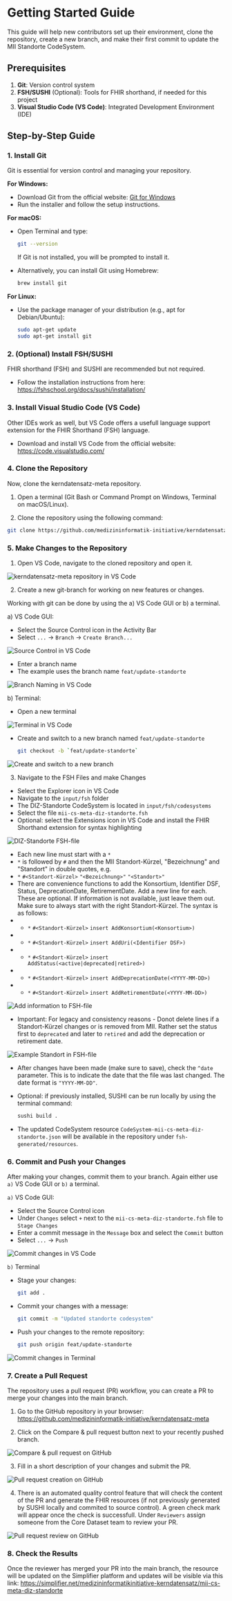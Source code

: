 # Getting Started Guide

This guide will help new contributors set up their environment, clone the repository, create a new branch, and make their first commit to update the MII Standorte CodeSystem.

## Prerequisites

1. **Git**: Version control system
2. **FSH/SUSHI** (Optional): Tools for FHIR shorthand, if needed for this project
3. **Visual Studio Code (VS Code)**: Integrated Development Environment (IDE)

## Step-by-Step Guide

### 1. Install Git

Git is essential for version control and managing your repository.

**For Windows:**
- Download Git from the official website: [Git for Windows](https://git-scm.com/download/win)
- Run the installer and follow the setup instructions.

**For macOS:**
- Open Terminal and type: 

  ```bash
  git --version
  ```

  If Git is not installed, you will be prompted to install it.

- Alternatively, you can install Git using Homebrew:

  ```bash
  brew install git
  ```

**For Linux:**

- Use the package manager of your distribution (e.g., apt for Debian/Ubuntu): 

  ```bash
  sudo apt-get update
  sudo apt-get install git
  ```

### 2. (Optional) Install FSH/SUSHI

FHIR shorthand (FSH) and SUSHI are recommended but not required.

- Follow the installation instructions from here: https://fshschool.org/docs/sushi/installation/ 

### 3. Install Visual Studio Code (VS Code)

Other IDEs work as well, but VS Code offers a usefull language support extension for the FHIR Shorthand (FSH) language.

- Download and install VS Code from the official website: https://code.visualstudio.com/

### 4. Clone the Repository

Now, clone the kerndatensatz-meta repository. 

1. Open a terminal (Git Bash or Command Prompt on Windows, Terminal on macOS/Linux).

2. Clone the repository using the following command:

  ```bash
  git clone https://github.com/medizininformatik-initiative/kerndatensatz-meta.git
  ```

### 5. Make Changes to the Repository

1. Open VS Code, navigate to the cloned repository and open it.

![kerndatensatz-meta repository in VS Code](images/Screenshot-01.png)

2. Create a new git-branch for working on new features or changes.

Working with git can be done by using the a) VS Code GUI or b) a terminal.

a) VS Code GUI:
- Select the Source Control icon in the Activity Bar
- Select `...` -> `Branch` -> `Create Branch...`

![Source Control in VS Code](images/Screenshot-02.png)

- Enter a branch name
- The example uses the branch name `feat/update-standorte`

![Branch Naming in VS Code](images/Screenshot-03.png)

b) Terminal:
- Open a new terminal

![Terminal in VS Code](images/Screenshot-04.png)

- Create and switch to a new branch named `feat/update-standorte`

  ```bash
  git checkout -b `feat/update-standorte`
  ```

![Create and switch to a new branch](images/Screenshot-05.png)

3. Navigate to the FSH Files and make Changes

- Select the Explorer icon in VS Code
- Navigate to the `input/fsh` folder
- The DIZ-Standorte CodeSystem is located in `input/fsh/codesystems`
- Select the file `mii-cs-meta-diz-standorte.fsh`
- Optional: select the Extensions icon in VS Code and install the FHIR Shorthand extension for syntax highlighting 

![DIZ-Standorte FSH-file](images/Screenshot-06.png)

- Each new line must start with a `*`
- `*` is followed by `#` and then the MII Standort-Kürzel, "Bezeichnung" and "Standort" in double quotes, e.g.
- `*` `#<Standort-Kürzel>` `"<Bezeichnung>"` `"<Standort>"`
- There are convenience functions to add the Konsortium, Identifier DSF, Status, DeprecationDate, RetirementDate. Add a new line for each. These are optional. If information is not available, just leave them out. Make sure to always start with the right Standort-Kürzel. The syntax is as follows:
- - `*` `#<Standort-Kürzel>` `insert AddKonsortium(<Konsortium>)`
- - `*` `#<Standort-Kürzel>` `insert AddUri(<Identifier DSF>)`
- - `*` `#<Standort-Kürzel>` `insert AddStatus(<active|deprecated|retired>)`
- - `*` `#<Standort-Kürzel>` `insert AddDeprecationDate(<YYYY-MM-DD>)`
- - `*` `#<Standort-Kürzel>` `insert AddRetirementDate(<YYYY-MM-DD>)`

![Add information to FSH-file](images/Screenshot-07.png)

- Important: For legacy and consistency reasons - Donot delete lines if a Standort-Kürzel changes or is removed from MII. Rather set the status first to `deprecated` and later to `retired` and add the deprecation or retirement date.

![Example Standort in FSH-file](images/Screenshot-08.png)

- After changes have been made (make sure to save), check the `^date` parameter. This is to indicate the date that the file was last changed. The date format is `"YYYY-MM-DD"`.

- Optional: if previously installed, SUSHI can be run locally by using the terminal command:

  ```bash
  sushi build . 
  ```

- The updated CodeSystem resource `CodeSystem-mii-cs-meta-diz-standorte.json` will be available in the repository under `fsh-generated/resources`. 

### 6. Commit and Push your Changes

After making your changes, commit them to your branch. Again either use `a)` VS Code GUI or `b)` a terminal.

`a)` VS Code GUI:

- Select the Source Control icon
- Under `Changes` select `+` next to the `mii-cs-meta-diz-standorte.fsh` file to `Stage Changes`
- Enter a commit message in the `Message` box and select the `Commit` button
- Select `...` -> `Push`

![Commit changes in VS Code](images/Screenshot-09.png)

`b)` Terminal

- Stage your changes:

  ```bash
  git add .
  ```

- Commit your changes with a message:

  ```bash
  git commit -m "Updated standorte codesystem"
  ```

- Push your changes to the remote repository:

  ```bash
  git push origin feat/update-standorte
  ```

![Commit changes in Terminal](images/Screenshot-10.png)

### 7. Create a Pull Request

The repository uses a pull request (PR) workflow, you can create a PR to merge your changes into the main branch.

1. Go to the GitHub repository in your browser: https://github.com/medizininformatik-initiative/kerndatensatz-meta 

2. Click on the Compare & pull request button next to your recently pushed branch.

![Compare & pull request on GitHub](images/Screenshot-11.png)

3. Fill in a short description of your changes and submit the PR.

![Pull request creation on GitHub](images/Screenshot-12.png)

4. There is an automated quality control feature that will check the content of the PR and generate the FHIR resources (if not previously generated by SUSHI locally and commited to source control). A green check mark will appear once the check is successfull. Under `Reviewers` assign someone from the Core Dataset team to review your PR.

![Pull request review on GitHub](images/Screenshot-13.png)

### 8. Check the Results

Once the reviewer has merged your PR into the main branch, the resource will be updated on the Simplifier platform and updates will be visible via this link: https://simplifier.net/medizininformatikinitiative-kerndatensatz/mii-cs-meta-diz-standorte 